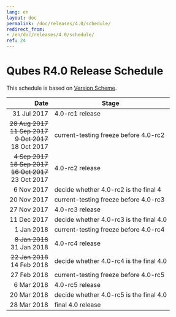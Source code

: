 ```yaml
---
lang: en
layout: doc
permalink: /doc/releases/4.0/schedule/
redirect_from:
- /en/doc/releases/4.0/schedule/
ref: 24
---
```


Qubes R4.0 Release Schedule
===========================

This schedule is based on [Version Scheme](/doc/version-scheme/#release-schedule).

|  Date       | Stage                                   |
| -----------:| --------------------------------------- |
| 31 Jul 2017 | 4.0-rc1 release                         |
| ~~28 Aug 2017~~ <br/>~~11 Sep 2017~~ <br/>~~9 Oct 2017~~ <br/>18 Oct 2017 | current-testing freeze before 4.0-rc2   |
| ~~4 Sep 2017~~ <br/> ~~18 Sep 2017~~ <br/>~~16 Oct 2017~~ <br/>23 Oct 2017 | 4.0-rc2 release                        |
| 6 Nov 2017 | decide whether 4.0-rc2 is the final 4
| 20 Nov 2017 | current-testing freeze before 4.0-rc3 |
| 27 Nov 2017 | 4.0-rc3 release |
| 11 Dec 2017 | decide whether 4.0-rc3 is the final 4.0 |
|  1 Jan 2018 | current-testing freeze before 4.0-rc4 |
| ~~8 Jan 2018~~ <br/>31 Jan 2018 | 4.0-rc4 release |
| ~~22 Jan 2018~~ <br/>14 Feb 2018 | decide whether 4.0-rc4 is the final 4.0 |
| 27 Feb 2018 | current-testing freeze before 4.0-rc5 |
|  6 Mar 2018 | 4.0-rc5 release |
| 20 Mar 2018 | decide whether 4.0-rc5 is the final 4.0 |
| 28 Mar 2018 | final 4.0 release |
